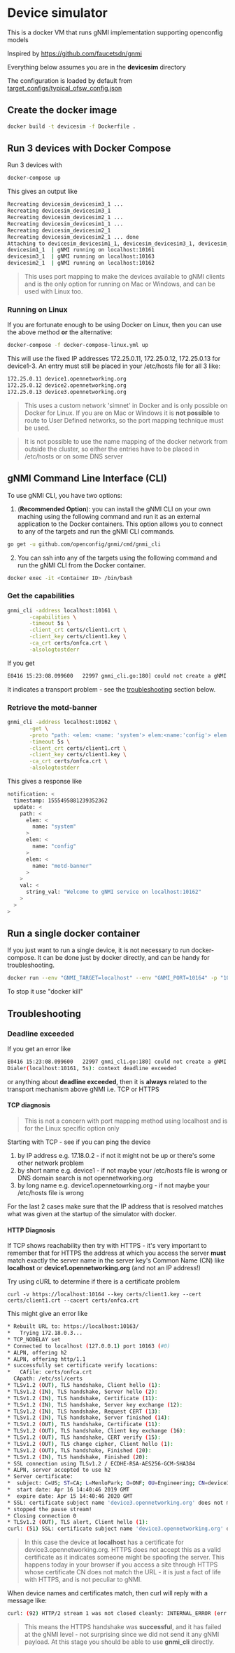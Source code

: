 # Device simulator

This is a docker VM that runs gNMI implementation supporting openconfig models

Inspired by https://github.com/faucetsdn/gnmi 

Everything below assumes you are in the __devicesim__ directory

The configuration is loaded by default from [target_configs/typical_ofsw_config.json](target_configs/typical_ofsw_config.json)

## Create the docker image
```bash
docker build -t devicesim -f Dockerfile .
```

## Run 3 devices with Docker Compose
Run 3 devices with 
```bash
docker-compose up
```

This gives an output like
```bash
Recreating devicesim_devicesim3_1 ... 
Recreating devicesim_devicesim3_1
Recreating devicesim_devicesim2_1 ... 
Recreating devicesim_devicesim1_1 ... 
Recreating devicesim_devicesim2_1
Recreating devicesim_devicesim2_1 ... done
Attaching to devicesim_devicesim1_1, devicesim_devicesim3_1, devicesim_devicesim2_1
devicesim1_1  | gNMI running on localhost:10161
devicesim3_1  | gNMI running on localhost:10163
devicesim2_1  | gNMI running on localhost:10162
```

> This uses port mapping to make the devices available to gNMI clients and is the
> only option for running on Mac or Windows, and can be used with Linux too.

### Running on Linux
If you are fortunate enough to be using Docker on Linux, then you can use the
above method __or__ the alternative:

```bash
docker-compose -f docker-compose-linux.yml up
```

This will use the fixed IP addresses 172.25.0.11, 172.25.0.12, 172.25.0.13 for
device1-3. An entry must still be placed in your /etc/hosts file for all 3 like:
```bash
172.25.0.11 device1.opennetworking.org
172.25.0.12 device2.opennetworking.org
172.25.0.13 device3.opennetworking.org
```

> This uses a custom network 'simnet' in Docker and is only possible on Docker for Linux.
> If you are on Mac or Windows it is __not possible__ to route to User Defined networks,
> so the port mapping technique must be used.

> It is not possible to use the name mapping of the docker network from outside
> the cluster, so either the entries have to be placed in /etc/hosts or on some
> DNS server

## gNMI Command Line Interface (CLI)

To use gNMI CLI, you have two options:

1. (**Recommended Option**): you can install the gNMI CLI on your own maching using the following command and run it as an external application to the Docker containers. This option allows you to connect to any of the targets and run the gNMI CLI commands. 
```bash
go get -u github.com/openconfig/gnmi/cmd/gnmi_cli
```
2. You can ssh into any of the targets using the following command and run 
the gNMI CLI from the Docker container. 
```bash
docker exec -it <Container ID> /bin/bash
```

### Get the capabilities
```bash
gnmi_cli -address localhost:10161 \
       -capabilities \
       -timeout 5s \
       -client_crt certs/client1.crt \
       -client_key certs/client1.key \
       -ca_crt certs/onfca.crt \
       -alsologtostderr
```

If you get
```bash
E0416 15:23:08.099600   22997 gnmi_cli.go:180] could not create a gNMI client: Dialer(localhost:10161, 5s): context deadline exceeded
```
It indicates a transport problem - see the [troubleshooting](#deadline-exceeded) section below.

### Retrieve the motd-banner
```bash
gnmi_cli -address localhost:10162 \
       -get \
       -proto "path: <elem: <name: 'system'> elem:<name:'config'> elem: <name: 'motd-banner'>>" \
       -timeout 5s \
       -client_crt certs/client1.crt \
       -client_key certs/client1.key \
       -ca_crt certs/onfca.crt \
       -alsologtostderr
```

This gives a response like
```bash
notification: <
  timestamp: 1555495881239352362
  update: <
    path: <
      elem: <
        name: "system"
      >
      elem: <
        name: "config"
      >
      elem: <
        name: "motd-banner"
      >
    >
    val: <
      string_val: "Welcome to gNMI service on localhost:10162"
    >
  >
>

```


## Run a single docker container
If you just want to run a single device, it is not necessary to run docker-compose.
It can be done just by docker directly, and can be handy for troubleshooting.
```bash
docker run --env "GNMI_TARGET=localhost" --env "GNMI_PORT=10164" -p "10164:10164" devicesim
```
To stop it use "docker kill"

## Troubleshooting

### Deadline exceeded
If you get an error like
```bash
E0416 15:23:08.099600   22997 gnmi_cli.go:180] could not create a gNMI client:
Dialer(localhost:10161, 5s): context deadline exceeded
```

or anything about __deadline exceeded__, then it is **always** related to the
transport mechanism above gNMI i.e. TCP or HTTPS

#### TCP diagnosis
> This is not a concern with port mapping method using localhost and is for 
> the Linux specific option only

Starting with TCP - see if you can ping the device
1. by IP address e.g. 17.18.0.2 - if not it might not be up or there's some
   other network problem
2. by short name e.g. device1 - if not maybe your /etc/hosts file is wrong or
   DNS domain search is not opennetworking.org
3. by long name e.g. device1.opennetowrking.org - if not maybe your /etc/hosts
   file is wrong

For the last 2 cases make sure that the IP address that is resolved matches what
was given at the startup of the simulator with docker.

#### HTTP Diagnosis
If TCP shows reachability then try with HTTPS - it's very important to remember
that for HTTPS the address at which you access the server **must** match exactly
the server name in the server key's Common Name (CN) like __localhost__ or
__device1.opennetworking.org__ (and not an IP address!)

Try using cURL to determine if there is a certificate problem
```
curl -v https://localhost:10164 --key certs/client1.key --cert certs/client1.crt --cacert certs/onfca.crt
```
This might give an error like
```bash
* Rebuilt URL to: https://localhost:10163/
*   Trying 172.18.0.3...
* TCP_NODELAY set
* Connected to localhost (127.0.0.1) port 10163 (#0)
* ALPN, offering h2
* ALPN, offering http/1.1
* successfully set certificate verify locations:
*   CAfile: certs/onfca.crt
  CApath: /etc/ssl/certs
* TLSv1.2 (OUT), TLS handshake, Client hello (1):
* TLSv1.2 (IN), TLS handshake, Server hello (2):
* TLSv1.2 (IN), TLS handshake, Certificate (11):
* TLSv1.2 (IN), TLS handshake, Server key exchange (12):
* TLSv1.2 (IN), TLS handshake, Request CERT (13):
* TLSv1.2 (IN), TLS handshake, Server finished (14):
* TLSv1.2 (OUT), TLS handshake, Certificate (11):
* TLSv1.2 (OUT), TLS handshake, Client key exchange (16):
* TLSv1.2 (OUT), TLS handshake, CERT verify (15):
* TLSv1.2 (OUT), TLS change cipher, Client hello (1):
* TLSv1.2 (OUT), TLS handshake, Finished (20):
* TLSv1.2 (IN), TLS handshake, Finished (20):
* SSL connection using TLSv1.2 / ECDHE-RSA-AES256-GCM-SHA384
* ALPN, server accepted to use h2
* Server certificate:
*  subject: C=US; ST=CA; L=MenloPark; O=ONF; OU=Engineering; CN=device3.opennetworking.org
*  start date: Apr 16 14:40:46 2019 GMT
*  expire date: Apr 15 14:40:46 2020 GMT
* SSL: certificate subject name 'device3.opennetworking.org' does not match target host name 'localhost'
* stopped the pause stream!
* Closing connection 0
* TLSv1.2 (OUT), TLS alert, Client hello (1):
curl: (51) SSL: certificate subject name 'device3.opennetworking.org' does not match target host name 'localhost'
```

> In this case the device at __localhost__ has a certificate for
> device3.opennetworking.org. HTTPS does not accept this as a valid certificate
> as it indicates someone might be spoofing the server. This happens today in
> your browser if you access a site through HTTPS whose certificate CN does not
> match the URL - it is just a fact of life with HTTPS, and is not peculiar to gNMI.

When device names and certificates match, then curl will reply with a message like:
```bash
curl: (92) HTTP/2 stream 1 was not closed cleanly: INTERNAL_ERROR (err 2)
```

> This means the HTTPS handshake was __successful__, and it has failed at the
> gNMI level - not surprising since we did not send it any gNMI payload. At this
> stage you should be able to use **gnmi_cli** directly.
